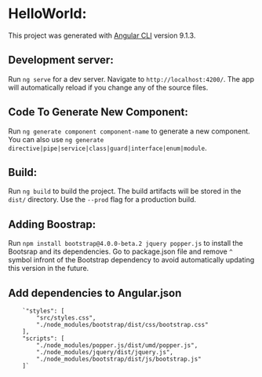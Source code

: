 # HelloWorld: 

This project was generated with [Angular CLI](https://github.com/angular/angular-cli) version 9.1.3.

## Development server:

Run `ng serve` for a dev server. Navigate to `http://localhost:4200/`. The app will automatically reload if you change any of the source files.

## Code To Generate New Component: 

Run `ng generate component component-name` to generate a new component. You can also use `ng generate directive|pipe|service|class|guard|interface|enum|module`.

## Build:

Run `ng build` to build the project. The build artifacts will be stored in the `dist/` directory. Use the `--prod` flag for a production build.

## Adding Boostrap:

Run `npm install bootstrap@4.0.0-beta.2 jquery popper.js` to install the Bootsrap and its dependencies. Go to package.json file and remove `^` symbol infront of the Bootstrap dependency to avoid automatically updating this version in the future.

## Add dependencies to Angular.json
        
        `"styles": [
            "src/styles.css",
            "./node_modules/bootstrap/dist/css/bootstrap.css"
        ],
        "scripts": [
            "./node_modules/popper.js/dist/umd/popper.js",
            "./node_modules/jquery/dist/jquery.js",
            "./node_modules/bootstrap/dist/js/bootstrap.js"
        ]`